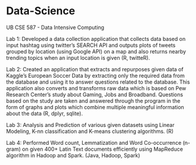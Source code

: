 # Data-Science
UB CSE 587 - Data Intensive Computing

Lab 1: Developed a data collection application that collects data based on input hashtag using twitter’s SEARCH API and outputs plots of tweets grouped by location (using Google API) on a map and also returns nearby trending topics when an input location is given (R, twitteR). 

Lab 2: Created an application that extracts and repurposes given data of Kaggle’s European Soccer Data by extracting only the required data from the database and using it to answer questions related to the database. This application also converts and transforms raw data which is based on Pew Research Center’s study about Gaming, Jobs and Broadband. Questions based on the study are taken and answered through the program in the form of graphs and plots which combine multiple meaningful information about the data (R, dplyr, sqlite). 

Lab 3: Analysis and Prediction of various given datasets using Linear Modeling, K-nn classification and K-means clustering algorithms. (R)

Lab 4: Performed Word count, Lemmatization and Word Co-occurrence (n-gram) on given 400+ Latin Text documents efficiently using MapReduce algorithm in Hadoop and Spark. (Java, Hadoop, Spark) 
